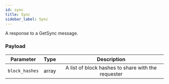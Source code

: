 ```yaml
---
id: sync
title: Sync
sidebar_label: Sync
---
```


<!----------------------------------------------------------------------------->
<!-------------------- THIS MARKDOWN FILE IS AUTOGENERATED -------------------->
<!----------------------------------------------------------------------------->

A response to a GetSync message.

### Payload

|    Parameter   | Type  |                     Description                    |
|:--------------:|-------|:--------------------------------------------------:|
| `block_hashes` | array | A list of block hashes to share with the requester |
